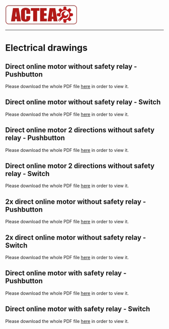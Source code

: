
![ACTEA](../Logo_ACTEA_2.jpg)
_____________________________________
# Electrical drawings
## Direct online motor without safety relay - Pushbutton

Please download the whole PDF file <a href="./Ad01/Documents/1_DOL_1MOT_Pushbutton.pdf">here</a> in order to view it.</p>

## Direct online motor without safety relay - Switch

Please download the whole PDF file <a href="./Ad01/Documents/2_DOL_1MOT_Switch.pdf">here</a> in order to view it.</p>

## Direct online motor 2 directions without safety relay - Pushbutton

Please download the whole PDF file <a href="./Ad01/Documents/3_DOL_1MOT_LR_Pushbutton.pdf">here</a> in order to view it.</p>

## Direct online motor 2 directions without safety relay - Switch

Please download the whole PDF file <a href="./Ad01/Documents/4_DOL_1MOT_LR_Switch.pdf">here</a> in order to view it.</p>

## 2x direct online motor without safety relay - Pushbutton

Please download the whole PDF file <a href="./Ad01/Documents/5_DOL_2MOT_Pushbutton.pdf">here</a> in order to view it.</p>

## 2x direct online motor without safety relay - Switch

Please download the whole PDF file <a href="./Ad01/Documents/6_DOL_2MOT_Switch.pdf">here</a> in order to view it.</p>

## Direct online motor with safety relay - Pushbutton

Please download the whole PDF file <a href="./Ad01/Documents/9_DOL_1MOT_SafetyRelay_Pushbutton.pdf">here</a> in order to view it.</p>

## Direct online motor with safety relay - Switch

Please download the whole PDF file <a href="./Ad01/Documents/10_DOL_1MOT_SafetyRelay_Switch.pdf">here</a> in order to view it.</p>
